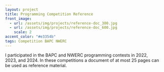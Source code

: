```yaml
---
layout: project
title: Programming Competition Reference
front_image:
  - url: /assets/img/projects/reference-doc_300.jpg
  - url: /assets/img/projects/reference-doc_600.jpg
    scale: 2
accent_color: "#e3354b"
tags: Competition BAPC NWERC
---
```


I participated in the BAPC and NWERC programming contests in 2022, 2023, and 2024. In these competitions a document of at most 25 pages can be used as reference material.